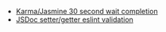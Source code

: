 - [Karma/Jasmine 30 second wait completion](https://github.com/karma-runner/karma/issues/1788)
- [JSDoc setter/getter eslint validation](https://github.com/eslint/eslint/issues/5891)